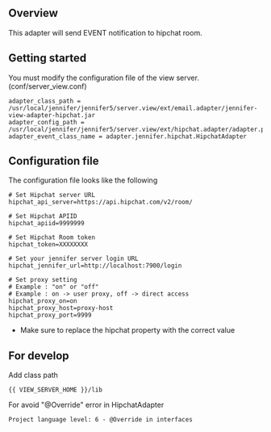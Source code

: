## Overview
This adapter will send EVENT notification to hipchat room.

## Getting started
You must modify the configuration file of the view server. (conf/server_view.conf)
```
adapter_class_path = /usr/local/jennifer/jennifer5/server.view/ext/email.adapter/jennifer-view-adapter-hipchat.jar
adapter_config_path = /usr/local/jennifer/jennifer5/server.view/ext/hipchat.adapter/adapter.properties
adapter_event_class_name = adapter.jennifer.hipchat.HipchatAdapter
```

## Configuration file
The configuration file looks like the following
```
# Set Hipchat server URL
hipchat_api_server=https://api.hipchat.com/v2/room/

# Set Hipchat APIID
hipchat_apiid=9999999

# Set Hipchat Room token
hipchat_token=XXXXXXXX

# Set your jennifer server login URL
hipchat_jennifer_url=http://localhost:7900/login

# Set proxy setting
# Example : "on" or "off"
# Example : on -> user proxy, off -> direct access
hipchat_proxy_on=on
hipchat_proxy_host=proxy-host
hipchat_proxy_port=9999
```

* Make sure to replace the hipchat property with the correct value

## For develop
Add class path
```
{{ VIEW_SERVER_HOME }}/lib
```
For avoid "@Override" error in HipchatAdapter
```
Project language level: 6 - @Override in interfaces
```
